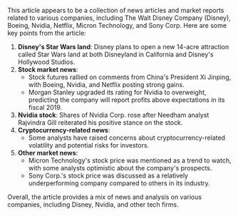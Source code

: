 This article appears to be a collection of news articles and market reports related to various companies, including The Walt Disney Company (Disney), Boeing, Nvidia, Netflix, Micron Technology, and Sony Corp. Here are some key points from the article:

1. **Disney's Star Wars land**: Disney plans to open a new 14-acre attraction called Star Wars land at both Disneyland in California and Disney's Hollywood Studios.
2. **Stock market news**:
	* Stock futures rallied on comments from China's President Xi Jinping, with Boeing, Nvidia, and Netflix posting strong gains.
	* Morgan Stanley upgraded its rating for Nvidia to overweight, predicting the company will report profits above expectations in its fiscal 2019.
3. **Nvidia stock**: Shares of Nvidia Corp. rose after Needham analyst Rajvindra Gill reiterated his positive stance on the stock.
4. **Cryptocurrency-related news**:
	* Some analysts have raised concerns about cryptocurrency-related volatility and potential risks for investors.
5. **Other market news**:
	* Micron Technology's stock price was mentioned as a trend to watch, with some analysts optimistic about the company's prospects.
	* Sony Corp.'s stock price was discussed as a relatively underperforming company compared to others in its industry.

Overall, the article provides a mix of news and analysis on various companies, including Disney, Nvidia, and other tech firms.